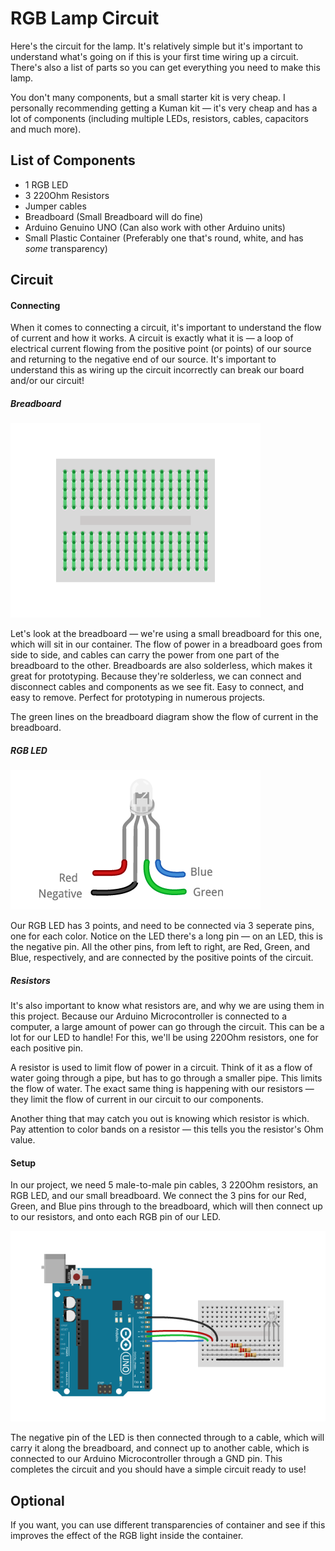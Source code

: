 # RGB Lamp Circuit

Here's the circuit for the lamp. It's relatively simple but it's important to understand what's going on if this is your first time wiring up a circuit. There's also a list of parts so you can get everything you need to make this lamp.

You don't many components, but a small starter kit is very cheap. I personally recommending getting a Kuman kit — it's very cheap and has a lot of components (including multiple LEDs, resistors, cables, capacitors and much more).

## List of Components

- 1 RGB LED
- 3 220Ohm Resistors
- Jumper cables
- Breadboard (Small Breadboard will do fine)
- Arduino Genuino UNO (Can also work with other Arduino units)
- Small Plastic Container (Preferably one that's round, white, and has *some* transparency)

## Circuit

#### Connecting

When it comes to connecting a circuit, it's important to understand the flow of current and how it works. A circuit is exactly what it is — a loop of electrical current flowing from the positive point (or points) of our source and returning to the negative end of our source. It's important to understand this as wiring up the circuit incorrectly can break our board and/or our circuit!

##### Breadboard

![A Diagram of current flow in a simple breadboard](https://github.com/IainIsCreative/johnny-five-speech-recognition-lamp/raw/master/assets/breadboard-flow.png)

Let's look at the breadboard — we're using a small breadboard for this one, which will sit in our container. The flow of power in a breadboard goes from side to side, and cables can carry the power from one part of the breadboard to the other. Breadboards are also solderless, which makes it great for prototyping. Because they're solderless, we can connect and disconnect cables and components as we see fit. Easy to connect, and easy to remove. Perfect for prototyping in numerous projects.

The green lines on the breadboard diagram show the flow of current in the breadboard.

##### RGB LED

![A diagram of an RGB LED.](https://github.com/IainIsCreative/johnny-five-speech-recognition-lamp/raw/master/assets/rgb-diagram.png)

Our RGB LED has 3 points, and need to be connected via 3 seperate pins, one for each color. Notice on the LED there's a long pin — on an LED, this is the negative pin. All the other pins, from left to right, are Red, Green, and Blue, respectively, and are connected by the positive points of the circuit.

##### Resistors

It's also important to know what resistors are, and why we are using them in this project. Because our Arduino Microcontroller is connected to a computer, a large amount of power can go through the circuit. This can be a lot for our LED to handle! For this, we'll be using 220Ohm resistors, one for each positive pin.

A resistor is used to limit flow of power in a circuit. Think of it as a flow of water going through a pipe, but has to go through a smaller pipe. This limits the flow of water. The exact same thing is happening with our resistors — they limit the flow of current in our circuit to our components.

Another thing that may catch you out is knowing which resistor is which. Pay attention to color bands on a resistor — this tells you the resistor's Ohm value.

#### Setup

In our project, we need 5 male-to-male pin cables, 3 220Ohm resistors, an RGB LED, and our small breadboard. We connect the 3 pins for our Red, Green, and Blue pins through to the breadboard, which will then connect up to our resistors, and onto each RGB pin of our LED.

![The circuit of our Lamp.](https://github.com/IainIsCreative/johnny-five-speech-recognition-lamp/raw/master/assets/lamp-circuit.png)

The negative pin of the LED is then connected through to a cable, which will carry it along the breadboard, and connect up to another cable, which is connected to our Arduino Microcontroller through a GND pin. This completes the circuit and you should have a simple circuit ready to use!

## Optional

If you want, you can use different transparencies of container and see if this improves the effect of the RGB light inside the container.
